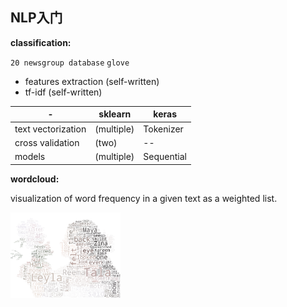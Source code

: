 ## NLP入门



**classification:** 

 `20 newsgroup database`
 `glove`
  
- features extraction (self-written)
- tf-idf (self-written)

-|sklearn  | keras
---------|------------- | -------------
text vectorization  | (multiple)|Tokenizer
cross validation| (two) |--
models|(multiple)|Sequential

**wordcloud:** 

visualization of word frequency in a given text as a weighted list.  

<img src="https://github.com/LoewiLu/NLP/blob/master/wordcloud/result.png"  width="35%" /> 
